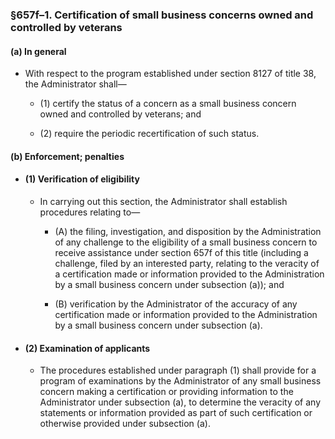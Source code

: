### §657f–1. Certification of small business concerns owned and controlled by veterans
#### (a) In general
* With respect to the program established under section 8127 of title 38, the Administrator shall—

  * (1) certify the status of a concern as a small business concern owned and controlled by veterans; and

  * (2) require the periodic recertification of such status.

#### (b) Enforcement; penalties
* #### (1) Verification of eligibility
  * In carrying out this section, the Administrator shall establish procedures relating to—

    * (A) the filing, investigation, and disposition by the Administration of any challenge to the eligibility of a small business concern to receive assistance under section 657f of this title (including a challenge, filed by an interested party, relating to the veracity of a certification made or information provided to the Administration by a small business concern under subsection (a)); and

    * (B) verification by the Administrator of the accuracy of any certification made or information provided to the Administration by a small business concern under subsection (a).

* #### (2) Examination of applicants
  * The procedures established under paragraph (1) shall provide for a program of examinations by the Administrator of any small business concern making a certification or providing information to the Administrator under subsection (a), to determine the veracity of any statements or information provided as part of such certification or otherwise provided under subsection (a).